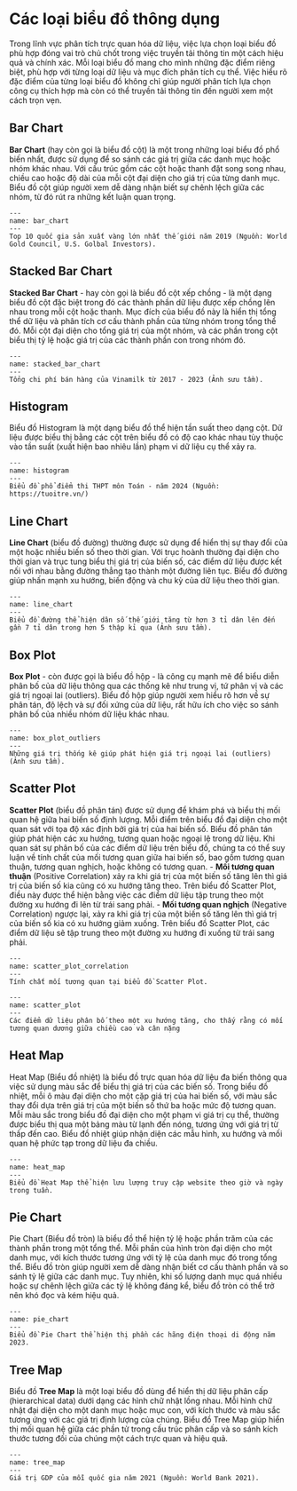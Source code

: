 # Các loại biểu đồ thông dụng
Trong lĩnh vực phân tích trực quan hóa dữ liệu, việc lựa chọn loại biểu đồ phù hợp đóng vai trò chủ chốt trong việc truyền tải thông tin một cách hiệu quả và chính xác. Mỗi loại biểu đồ mang cho mình những đặc điểm riêng biệt, phù hợp với từng loại dữ liệu và mục đích phân tích cụ thể. Việc hiểu rõ đặc điểm của từng loại biểu đồ không chỉ giúp người phân tích lựa chọn công cụ thích hợp mà còn có thể truyền tải thông tin đến người xem một cách trọn vẹn.

## Bar Chart
**Bar Chart** (hay còn gọi là biểu đồ cột) là một trong những loại biểu đồ phổ biến nhất, được sử dụng để so sánh các giá trị giữa các danh mục hoặc nhóm khác nhau. Với cấu trúc gồm các cột hoặc thanh đặt song song nhau, chiều cao hoặc độ dài của mỗi cột đại diện cho giá trị của từng danh mục. Biểu đồ cột giúp người xem dễ dàng nhận biết sự chênh lệch giữa các nhóm, từ đó rút ra những kết luận quan trọng.
```{figure} ../img/bar_chart.png
---
name: bar_chart
---
Top 10 quốc gia sản xuất vàng lớn nhất thế giới năm 2019 (Nguồn: World Gold Council, U.S. Golbal Investors).
```

## Stacked Bar Chart
**Stacked Bar Chart** - hay còn gọi là biểu đồ cột xếp chồng - là một dạng biểu đồ cột đặc biệt trong đó các thành phần dữ liệu được xếp chồng lên nhau trong mỗi cột hoặc thanh. Mục đích của biểu đồ này là hiển thị tổng thể dữ liệu và phân tích cơ cấu thành phần của từng nhóm trong tổng thể đó. Mỗi cột đại diện cho tổng giá trị của một nhóm, và các phần trong cột biểu thị tỷ lệ hoặc giá trị của các thành phần con trong nhóm đó.

```{figure} ../img/stacked_bar_chart.png
---
name: stacked_bar_chart
---
Tổng chi phí bán hàng của Vinamilk từ 2017 - 2023 (Ảnh sưu tầm).
```

## Histogram
Biểu đồ Histogram là một dạng biểu đồ thể hiện tần suất theo dạng cột. Dữ liệu được biểu thị bằng các cột trên biểu đồ có độ cao khác nhau tùy thuộc vào tần suất (xuất hiện bao nhiêu lần) phạm vi dữ liệu cụ thể xảy ra.

```{figure} ../img/Histogram.png
---
name: histogram
---
Biểu đồ phổ điểm thi THPT môn Toán - năm 2024 (Nguồn: https://tuoitre.vn/)
```

## Line Chart
**Line Chart** (biểu đồ đường) thường được sử dụng để hiển thị sự thay đổi của một hoặc nhiều biến số theo thời gian. Với trục hoành thường đại diện cho thời gian và trục tung biểu thị giá trị của biến số, các điểm dữ liệu được kết nối với nhau bằng đường thẳng tạo thành một đường liên tục. Biểu đồ đường giúp nhấn mạnh xu hướng, biến động và chu kỳ của dữ liệu theo thời gian.
```{figure} ../img/line_chart.jpg
---
name: line_chart
---
Biểu đồ đường thể hiện dân số thế giới tăng từ hơn 3 tỉ dân lên đến gần 7 tỉ dân trong hơn 5 thập kỉ qua (Ảnh sưu tầm).
```

## Box Plot
**Box Plot** - còn được gọi là biểu đồ hộp - là công cụ mạnh mẽ để biểu diễn phân bố của dữ liệu thông qua các thống kê như trung vị, tứ phân vị và các giá trị ngoại lai (outliers). Biểu đồ hộp giúp người xem hiểu rõ hơn về sự phân tán, độ lệch và sự đối xứng của dữ liệu, rất hữu ích cho việc so sánh phân bố của nhiều nhóm dữ liệu khác nhau.
```{figure} ../img/boxplot_outliers.png
---
name: box_plot_outliers
---
Những giá trị thống kê giúp phát hiện giá trị ngoại lai (outliers) (Ảnh sưu tầm).
```

## Scatter Plot
**Scatter Plot** (biểu đồ phân tán) được sử dụng để khám phá và biểu thị mối quan hệ giữa hai biến số định lượng. Mỗi điểm trên biểu đồ đại diện cho một quan sát với tọa độ xác định bởi giá trị của hai biến số. Biểu đồ phân tán giúp phát hiện các xu hướng, tương quan hoặc ngoại lệ trong dữ liệu. 
Khi quan sát sự phân bố của các điểm dữ liệu trên biểu đồ, chúng ta có thể suy luận về tính chất của mối tương quan giữa hai biến số, bao gồm tương quan thuận, tương quan nghịch, hoặc không có tương quan.
    - **Mối tương quan thuận** (Positive Correlation) xảy ra khi giá trị của một biến số tăng lên thì giá trị của biến số kia cũng có xu hướng tăng theo. Trên biểu đồ Scatter Plot, điều này được thể hiện bằng việc các điểm dữ liệu tập trung theo một đường xu hướng đi lên từ trái sang phải.
    - **Mối tương quan nghịch** (Negative Correlation) ngược lại, xảy ra khi giá trị của một biến số tăng lên thì giá trị của biến số kia có xu hướng giảm xuống. Trên biểu đồ Scatter Plot, các điểm dữ liệu sẽ tập trung theo một đường xu hướng đi xuống từ trái sang phải.

```{figure} ../img/scatter-plot_correlation.png
---
name: scatter_plot_correlation
---
Tính chất mối tương quan tại biểu đồ Scatter Plot.
```

```{figure} ../img/scatter-plot_height_weight.png
---
name: scatter_plot
---
Các điểm dữ liệu phân bố theo một xu hướng tăng, cho thấy rằng có mối tương quan dương giữa chiều cao và cân nặng
```

## Heat Map
Heat Map (Biểu đồ nhiệt) là biểu đồ trực quan hóa dữ liệu đa biến thông qua việc sử dụng màu sắc để biểu thị giá trị của các biến số. Trong biểu đồ nhiệt, mỗi ô màu đại diện cho một cặp giá trị của hai biến số, với màu sắc thay đổi dựa trên giá trị của một biến số thứ ba hoặc mức độ tương quan. Mỗi màu sắc trong biểu đồ đại diện cho một phạm vi giá trị cụ thể, thường được biểu thị qua một bảng màu từ lạnh đến nóng, tương ứng với giá trị từ thấp đến cao. Biểu đồ nhiệt giúp nhận diện các mẫu hình, xu hướng và mối quan hệ phức tạp trong dữ liệu đa chiều.
```{figure} ../img/heat_map.png
---
name: heat_map
---
Biểu đồ Heat Map thể hiện lưu lượng truy cập website theo giờ và ngày trong tuần.
```

## Pie Chart
Pie Chart (Biểu đồ tròn) là biểu đồ thể hiện tỷ lệ hoặc phần trăm của các thành phần trong một tổng thể. Mỗi phần của hình tròn đại diện cho một danh mục, với kích thước tương ứng với tỷ lệ của danh mục đó trong tổng thể. Biểu đồ tròn giúp người xem dễ dàng nhận biết cơ cấu thành phần và so sánh tỷ lệ giữa các danh mục. Tuy nhiên, khi số lượng danh mục quá nhiều hoặc sự chênh lệch giữa các tỷ lệ không đáng kể, biểu đồ tròn có thể trở nên khó đọc và kém hiệu quả.
```{figure} ../img/pie_chart.png
---
name: pie_chart
---
Biểu đồ Pie Chart thể hiện thị phần các hãng điện thoại di động năm 2023.
```

## Tree Map
Biểu đồ **Tree Map** là một loại biểu đồ dùng để hiển thị dữ liệu phân cấp (hierarchical data) dưới dạng các hình chữ nhật lồng nhau. Mỗi hình chữ nhật đại diện cho một danh mục hoặc mục con, với kích thước và màu sắc tương ứng với các giá trị định lượng của chúng. Biểu đồ Tree Map giúp hiển thị mối quan hệ giữa các phần tử trong cấu trúc phân cấp và so sánh kích thước tương đối của chúng một cách trực quan và hiệu quả.
```{figure} ../img/tree_map.png
---
name: tree_map
---
Giá trị GDP của mỗi quốc gia năm 2021 (Nguồn: World Bank 2021).
```




